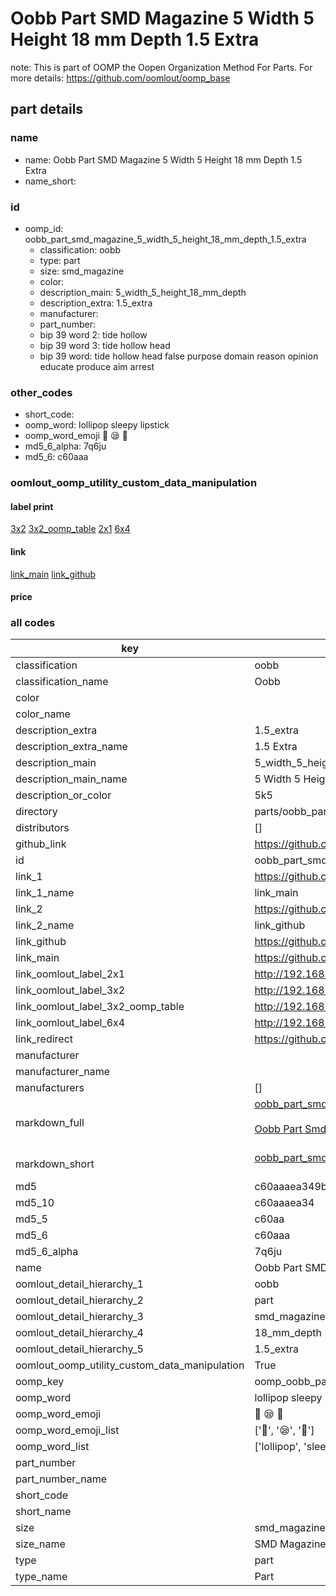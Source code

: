 # Oobb Part SMD Magazine 5 Width 5 Height 18 mm Depth 1.5 Extra  

note: This is part of OOMP the Oopen Organization Method For Parts. For more details: https://github.com/oomlout/oomp_base

##  part details
  







### name
* name: Oobb Part SMD Magazine 5 Width 5 Height 18 mm Depth 1.5 Extra
* name_short: 
### id
* oomp_id: oobb_part_smd_magazine_5_width_5_height_18_mm_depth_1.5_extra
  * classification: oobb
  * type: part
  * size: smd_magazine
  * color: 
  * description_main: 5_width_5_height_18_mm_depth
  * description_extra: 1.5_extra
  * manufacturer: 
  * part_number: 
  * bip 39 word 2: tide hollow
  * bip 39 word 3: tide hollow head
  * bip 39 word: tide hollow head false purpose domain reason opinion educate produce aim arrest

### other_codes
* short_code: 
* oomp_word: lollipop sleepy lipstick
* oomp_word_emoji :lollipop: :sleepy: :lipstick:
* md5_6_alpha: 7q6ju
* md5_6: c60aaa






### oomlout_oomp_utility_custom_data_manipulation
#### label print
[3x2](http://192.168.1.245:1112/?label=oomp%207q6ju)
[3x2_oomp_table](http://192.168.1.108:1112/?label=oomp%207q6ju)
[2x1](http://192.168.1.242:1112/?label=oomp%207q6ju)
[6x4](http://192.168.1.55:1112/?label=oomp%207q6ju)    

#### link

[link_main](https://github.com/oomlout/oomlout_oomp_version_1_messy/tree/main/parts/oobb_part_smd_magazine_5_width_5_height_18_mm_depth_1.5_extra) [link_github](https://github.com/oomlout/oomlout_oomp_version_1_messy/tree/main/parts/oobb_part_smd_magazine_5_width_5_height_18_mm_depth_1.5_extra)                             

#### price







### all codes 
| key | value |  
| --- | --- |  
| classification | oobb |  
| classification_name | Oobb |  
| color |  |  
| color_name |  |  
| description_extra | 1.5_extra |  
| description_extra_name | 1.5 Extra |  
| description_main | 5_width_5_height_18_mm_depth |  
| description_main_name | 5 Width 5 Height 18 mm Depth |  
| description_or_color | 5k5 |  
| directory | parts/oobb_part_smd_magazine_5_width_5_height_18_mm_depth_1.5_extra |  
| distributors | [] |  
| github_link | https://github.com/oomlout/oomlout_oomp_part_src/tree/main/parts/oobb_part_smd_magazine_5_width_5_height_18_mm_depth_1.5_extra |  
| id | oobb_part_smd_magazine_5_width_5_height_18_mm_depth_1.5_extra |  
| link_1 | https://github.com/oomlout/oomlout_oomp_version_1_messy/tree/main/parts/oobb_part_smd_magazine_5_width_5_height_18_mm_depth_1.5_extra |  
| link_1_name | link_main |  
| link_2 | https://github.com/oomlout/oomlout_oomp_version_1_messy/tree/main/parts/oobb_part_smd_magazine_5_width_5_height_18_mm_depth_1.5_extra |  
| link_2_name | link_github |  
| link_github | https://github.com/oomlout/oomlout_oomp_version_1_messy/tree/main/parts/oobb_part_smd_magazine_5_width_5_height_18_mm_depth_1.5_extra |  
| link_main | https://github.com/oomlout/oomlout_oomp_version_1_messy/tree/main/parts/oobb_part_smd_magazine_5_width_5_height_18_mm_depth_1.5_extra |  
| link_oomlout_label_2x1 | http://192.168.1.242:1112/?label=oomp%207q6ju |  
| link_oomlout_label_3x2 | http://192.168.1.245:1112/?label=oomp%207q6ju |  
| link_oomlout_label_3x2_oomp_table | http://192.168.1.108:1112/?label=oomp%207q6ju |  
| link_oomlout_label_6x4 | http://192.168.1.55:1112/?label=oomp%207q6ju |  
| link_redirect | https://github.com/oomlout/oomlout_oomp_version_1_messy/tree/main/parts/oobb_part_smd_magazine_5_width_5_height_18_mm_depth_1.5_extra |  
| manufacturer |  |  
| manufacturer_name |  |  
| manufacturers | [] |  
| markdown_full | [oobb_part_smd_magazine_5_width_5_height_18_mm_depth_1.5_extra](none)<br>[](none)<br>[Oobb Part Smd Magazine 5 Width 5 Height 18 Mm Depth 1.5 Extra](none)<br><br> |  
| markdown_short | [oobb_part_smd_magazine_5_width_5_height_18_mm_depth_1.5_extra](none)<br><br> |  
| md5 | c60aaaea349b766103d73524d41b3f0e |  
| md5_10 | c60aaaea34 |  
| md5_5 | c60aa |  
| md5_6 | c60aaa |  
| md5_6_alpha | 7q6ju |  
| name | Oobb Part SMD Magazine 5 Width 5 Height 18 mm Depth 1.5 Extra |  
| oomlout_detail_hierarchy_1 | oobb |  
| oomlout_detail_hierarchy_2 | part |  
| oomlout_detail_hierarchy_3 | smd_magazine |  
| oomlout_detail_hierarchy_4 | 18_mm_depth |  
| oomlout_detail_hierarchy_5 | 1.5_extra |  
| oomlout_oomp_utility_custom_data_manipulation | True |  
| oomp_key | oomp_oobb_part_smd_magazine_5_width_5_height_18_mm_depth_1.5_extra |  
| oomp_word | lollipop sleepy lipstick |  
| oomp_word_emoji | :lollipop: :sleepy: :lipstick: |  
| oomp_word_emoji_list | [':lollipop:', ':sleepy:', ':lipstick:'] |  
| oomp_word_list | ['lollipop', 'sleepy', 'lipstick'] |  
| part_number |  |  
| part_number_name |  |  
| short_code |  |  
| short_name |  |  
| size | smd_magazine |  
| size_name | SMD Magazine |  
| type | part |  
| type_name | Part |  
